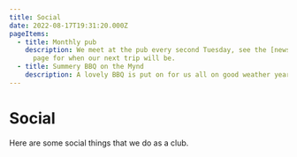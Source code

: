 ```yaml
---
title: Social
date: 2022-08-17T19:31:20.000Z
pageItems:
  - title: Monthly pub
    description: W﻿e meet at the pub every second Tuesday, see the [news](/news)
      page for when our next trip will be.
  - title: Summery BBQ on the Mynd
    description: A﻿ lovely BBQ is put on for us all on good weather years.
---
```


# Social

Here are some social things that we do as a club.
